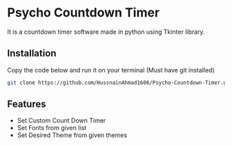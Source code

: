 # Psycho Countdown Timer

It is a countdown timer software made in python using Tkinter library.

## Installation

Copy the code below and run it on your terminal (Must have git installed)

```bash
git clone https://github.com/HussnainAhmad1606/Psycho-Countdown-Timer.git
```

## Features

- Set Custom Count Down Timer
- Set Fonts from given list
- Set Desired Theme from given themes
